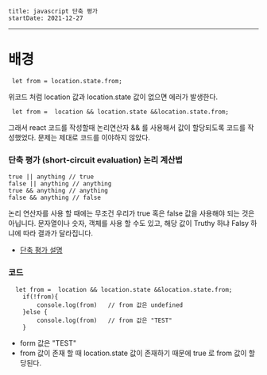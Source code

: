 ```
title: javascript 단축 평가
startDate: 2021-12-27
```
--- 

# 배경

```
 let from = location.state.from;
```
위코드 처럼
 location 값과 location.state 값이 없으면 에러가 발생한다.
 
 ```
  let from =  location && location.state &&location.state.from;
 ```
그래서 react 코드를 작성할때 논리연산자 && 를 사용해서 값이 할당되도록 코드를 작성했었다.
문제는 제대로 코드를 이야하지 않았다.

 
### 단축 평가 (short-circuit evaluation) 논리 계산법

```
true || anything // true
false || anything // anything
true && anything // anything
false && anything // false
```
논리 연산자를 사용 할 때에는 무조건 우리가 true 혹은 false 값을 사용해야 되는 것은 아닙니다. 문자열이나 숫자, 객체를 사용 할 수도 있고, 해당 값이 Truthy 하냐 Falsy 하냐에 따라 결과가 달라집니다.

* [단축 평가 설명](https://learnjs.vlpt.us/useful/03-short-circuiting.html)

### 코드
```
  let from =  location && location.state &&location.state.from;
    if(!from){
        console.log(from)   // from 값은 undefined
    }else {
        console.log(from)   // from 값은 "TEST"
    }         
```
* form 값은 "TEST"
* from 값이 존재 할 때 location.state 값이 존재하기 때문에 true 로 from 값이 할당된다.
